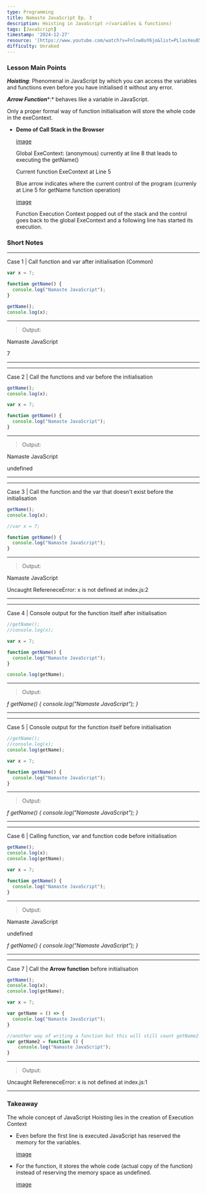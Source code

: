 ```yaml
---
type: Programming
title: Namaste JavaScript Ep. 3
description: Hoisting in JavaScript 🔥(variables & functions)
tags: [JavaScript]
timestamp: '2024-12-27'
resource: '[https://www.youtube.com/watch?v=Fnlnw8uY6jo&list=PLlasXeu85E9cQ32gLCvAvr9vNaUccPVNP&index=4](https://www.youtube.com/watch?v=Fnlnw8uY6jo&list=PLlasXeu85E9cQ32gLCvAvr9vNaUccPVNP&index=4)'
difficulty: Unraked
---
```


### Lesson Main Points

***Hoisting***: Phenomenal in JavaScript by which you can access the variables and functions even before you have initialised it without any error.

***Arrow Function****:* behaves like a variable in JavaScript.

Only a proper formal way of function initialisation will store the whole code in the exeContext.

- **Demo of Call Stack in the Browser**

    [image](getNameExeContext.jpg)

    Global ExeContext: (anonymous) currently at line 8 that leads to executing the getName()

    Current function ExeContext at Line 5

    Blue arrow indicates where the current control of the program (currenly at Line 5 for getName function operation)

    [image](globalExeContext.jpg)

    Function Execution Context popped out of the stack and the control goes back to the global ExeContext and a following line has started its execution.

### Short Notes

---

Case 1 | Call function and var after initialisation (Common)

```javascript
var x = 7;

function getName() {
  console.log("Namaste JavaScript");
}

getName();
console.log(x);
```


---

> Output: 

Namaste JavaScript

7


---

---

Case 2 | Call the functions and var before the initialisation

```javascript
getName();
console.log(x);

var x = 7;

function getName() {
  console.log("Namaste JavaScript");
}
```


---

> Output: 

Namaste JavaScript

undefined


---

---

Case 3 | Call the function and the var that doesn't exist before the initialisation

```javascript
getName();
console.log(x);

//var x = 7;

function getName() {
  console.log("Namaste JavaScript");
}
```


---

> Output: 

Namaste JavaScript

Uncaught RefereneceError: x is not defined at index.js:2


---

---

Case 4 | Console output for the function itself after initialisation

```javascript
//getName();
//console.log(x);

var x = 7; 

function getName() {
  console.log("Namaste JavaScript");
}

console.log(getName);
```


---

> Output: 

*f getName() {
console.log("Namaste JavaScript");
}*


---

---

Case 5 | Console output for the function itself before initialisation

```javascript
//getName();
//console.log(x);
console.log(getName);

var x = 7; 

function getName() {
  console.log("Namaste JavaScript");
}
```


---

> Output: 

*f getName() {
console.log("Namaste JavaScript");
}*


---

---

Case 6 | Calling function, var and function code before initialisation

```javascript
getName();
console.log(x);
console.log(getName);

var x = 7; 

function getName() {
  console.log("Namaste JavaScript");
}
```


---

> Output: 

Namaste JavaScript

undefined

*f getName() {
console.log("Namaste JavaScript");
}*


---

---

Case 7 | Call the **Arrow function** before initialisation

```javascript
getName();
console.log(x);
console.log(getName);

var x = 7; 

var getName = () => {
  console.log("Namaste JavaScript");
}

//another way of writing a function but this will still count getName2 as var
var getName2 = function () {
    console.log("Namaste JavaScript");
}
```


---

> Output: 

Uncaught RefereneceError: x is not defined at index.js:1


---

### Takeaway

The whole concept of JavaScript Hoisting lies in the creation of Execution Context 

- Even before the first line is executed JavaScript has reserved the memory for the variables.

    [image](varReservedStorage.jpg)

- For the function, it stores the whole code (actual copy of the function) instead of reserving the memory space as undefined.

    [image](functionReservedStorage.jpg)

